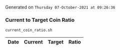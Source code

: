 Generated on `Thursday 07-October-2021 at 09:26:36`

### Current to Target Coin Ratio
`current_coin_ratio.sh`

Date|Current|Target|Ratio
---|---|---|---
